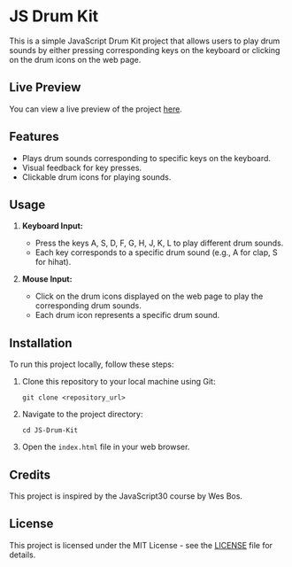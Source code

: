 # JS Drum Kit

This is a simple JavaScript Drum Kit project that allows users to play drum sounds by either pressing corresponding keys on the keyboard or clicking on the drum icons on the web page.

## Live Preview

You can view a live preview of the project [here](https://ozioma45.github.io/Js_Drumskit/).

## Features

- Plays drum sounds corresponding to specific keys on the keyboard.
- Visual feedback for key presses.
- Clickable drum icons for playing sounds.

## Usage

1. **Keyboard Input:**

   - Press the keys A, S, D, F, G, H, J, K, L to play different drum sounds.
   - Each key corresponds to a specific drum sound (e.g., A for clap, S for hihat).

2. **Mouse Input:**
   - Click on the drum icons displayed on the web page to play the corresponding drum sounds.
   - Each drum icon represents a specific drum sound.

## Installation

To run this project locally, follow these steps:

1. Clone this repository to your local machine using Git:

   ```
   git clone <repository_url>
   ```

2. Navigate to the project directory:

   ```
   cd JS-Drum-Kit
   ```

3. Open the `index.html` file in your web browser.

## Credits

This project is inspired by the JavaScript30 course by Wes Bos.

## License

This project is licensed under the MIT License - see the [LICENSE](LICENSE) file for details.

```

```
